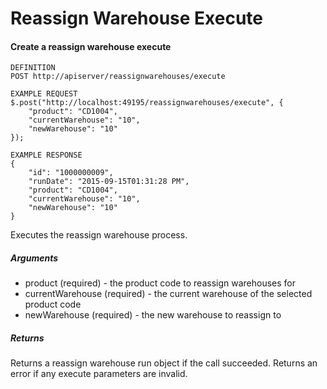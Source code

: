 # Reassign Warehouse Execute

#### Create a reassign warehouse execute

```
DEFINITION
POST http://apiserver/reassignwarehouses/execute

EXAMPLE REQUEST
$.post("http://localhost:49195/reassignwarehouses/execute", {
    "product": "CD1004",
    "currentWarehouse": "10",
    "newWarehouse": "10"
});

EXAMPLE RESPONSE
{
    "id": "1000000009",
    "runDate": "2015-09-15T01:31:28 PM",
    "product": "CD1004",
    "currentWarehouse": "10",
    "newWarehouse": "10"
}

```

Executes the reassign warehouse process.

##### Arguments

* product (required) - the product code to reassign warehouses for
* currentWarehouse (required) - the current warehouse of the selected product code
* newWarehouse (required) - the new warehouse to reassign to

##### Returns

Returns a reassign warehouse run object if the call succeeded. Returns an error if any execute parameters are invalid.